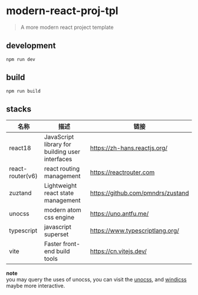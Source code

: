 # modern-react-proj-tpl

> A more modern react project template

## development

```
npm run dev
```

## build

```
npm run build
```

## stacks

| 名称             | 描述                                            | 链接                              |
| ---------------- | ----------------------------------------------- | --------------------------------- |
| react18          | JavaScript library for building user interfaces | https://zh-hans.reactjs.org/      |
| react-router(v6) | react routing management                        | https://reactrouter.com           |
| zuztand          | Lightweight react state management              | https://github.com/pmndrs/zustand |
| unocss           | modern atom css engine                          | https://uno.antfu.me/             |
| typescript       | javascript superset                             | https://www.typescriptlang.org/   |
| vite             | Faster front-end build tools                    | https://cn.vitejs.dev/            |

**note**  
you may query the uses of unocss, you can visit the [unocss](https://uno.antfu.me/), and [windicss](https://windicss.org/) maybe more interactive.
